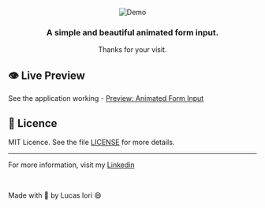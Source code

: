 <p align="center">
  <image src="https://github.com/lucasiori/simple-web-projects/blob/master/animated-form-input/.github/demo.gif" alt="Demo" />
</p>

<h3 align="center">
 A simple and beautiful animated form input.
</h3>
<p align="center">Thanks for your visit.</p>

## :eye: Live Preview
See the application working - <a href="https://codepen.io/lucasiori/full/xxwagyo">Preview: Animated Form Input</a>

## :memo: Licence

MIT Licence. See the file [LICENSE](https://github.com/lucasiori/simple-web-projects/blob/master/animated-form-input/LICENSE) for more details.

---

For more information, visit my <a href="https://www.linkedin.com/in/lucas-fernando-iori-0a6070173/">Linkedin</a> 

<br />

Made with 💙 by Lucas Iori 😄

